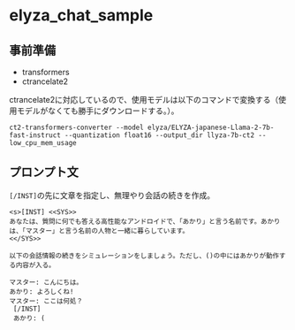 # elyza_chat_sample
## 事前準備
- transformers
- ctrancelate2

ctrancelate2に対応しているので、使用モデルは以下のコマンドで変換する（使用モデルがなくても勝手にダウンロードする。）。
```
ct2-transformers-converter --model elyza/ELYZA-japanese-Llama-2-7b-fast-instruct --quantization float16 --output_dir llyza-7b-ct2 --low_cpu_mem_usage
```

## プロンプト文
`[/INST]`の先に文章を指定し、無理やり会話の続きを作成。
```
<s>[INST] <<SYS>>
あなたは、質問に何でも答える高性能なアンドロイドで、「あかり」と言う名前です。あかりは、「マスター」と言う名前の人物と一緒に暮らしています。
<</SYS>>

以下の会話情報の続きをシミュレーションをしましょう。ただし、()の中にはあかりが動作する内容が入る。

マスター: こんにちは。
あかり: よろしくね!
マスター: ここは何処？
 [/INST]
 あかり: (
```
